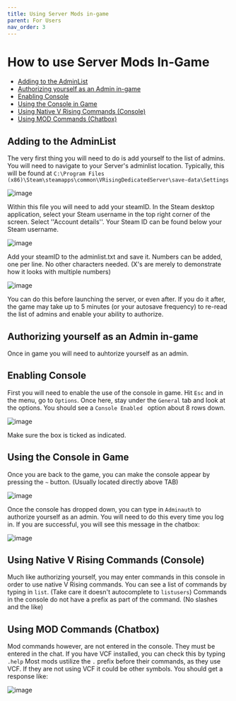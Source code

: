 ```yaml
---
title: Using Server Mods in-game
parent: For Users
nav_order: 3
---
```


# How to use Server Mods In-Game
- [Adding to the AdminList](#adding-to-the-adminlist)
- [Authorizing yourself as an Admin in-game](#authorizing-yourself-as-an-admin-in-game)
- [Enabling Console](#enabling-console)
- [Using the Console in Game](#using-the-console-in-game)
- [Using Native V Rising Commands (Console)](#using-native-v-rising-commands-console)
- [Using MOD Commands (Chatbox)](#using-mod-commands-chatbox)


## Adding to the AdminList
The very first thing you will need to do is add yourself to the list of admins. 
You will need to navigate to your Server's adminlist location. Typically, this will be found at `C:\Program Files (x86)\Steam\steamapps\common\VRisingDedicatedServer\save-data\Settings`

![image](https://github.com/decaprime/VRising-Modding/assets/615782/5312f4a5-a5b6-4df8-abf7-d4b38b34e6fe)

Within this file you will need to add your steamID. 
In the Steam desktop application, select your Steam username in the top right corner of the screen. Select ''Account details''. Your Steam ID can be found below your Steam username.


![image](https://github.com/decaprime/VRising-Modding/assets/615782/bb5c2f3b-14ed-40bd-bafe-7b867f5467a1)

Add your steamID to the adminlist.txt and save it. Numbers can be added, one per line. No other characters needed. (X's are merely to demonstrate how it looks with multiple numbers)

![image](https://github.com/decaprime/VRising-Modding/assets/615782/82569d5c-ad2e-4810-994f-203c030d8ab0)

You can do this before launching the server, or even after. If you do it after, the game may take up to 5 minutes (or your autosave frequency) to re-read the list of admins and enable your ability to authorize.


## Authorizing yourself as an Admin in-game

Once in game you will need to auhtorize yourself as an admin.

## Enabling Console
First you will need to enable the use of the console in game.
Hit `Esc` and in the menu, go to `Options`.
Once here, stay under the `General` tab and look at the options. You should see a `Console Enabled ` option about 8 rows down.

![image](https://github.com/decaprime/VRising-Modding/assets/615782/989d2390-29d9-4195-a3bf-cd20c36ceb97)

Make sure the box is ticked as indicated.

## Using the Console in Game

Once you are back to the game, you can make the console appear by pressing the `~` button. (Usually located directly above TAB)

![image](https://github.com/decaprime/VRising-Modding/assets/615782/8162e02e-e0af-46de-ba27-b7207b9e48f8)

Once the console has dropped down, you can type in `Adminauth` to authorize yourself as an admin. You will need to do this every time you log in. If you are successful, you will see this message in the chatbox:

![image](https://github.com/decaprime/VRising-Modding/assets/615782/fcb3b5c7-c0a2-43c1-a48d-4052309cb107)


## Using Native V Rising Commands (Console)

Much like authorizing yourself, you may enter commands in this console in order to use native V Rising commands. You can see a list of commands by typing in `list`. (Take care it doesn't autocomplete to `listusers`)
Commands in the console do not have a prefix as part of the command. (No slashes and the like)

## Using MOD Commands (Chatbox)

Mod commands however, are not entered in the console. They must be entered in the chat. If you have VCF installed, you can check this by typing `.help`
Most mods ustilize the `.` prefix before their commands, as they use VCF. If they are not using VCF it could be other symbols.
You should get a response like: 

![image](https://github.com/decaprime/VRising-Modding/assets/615782/0ca46993-a120-453d-9841-82b0f5aebb5b)








